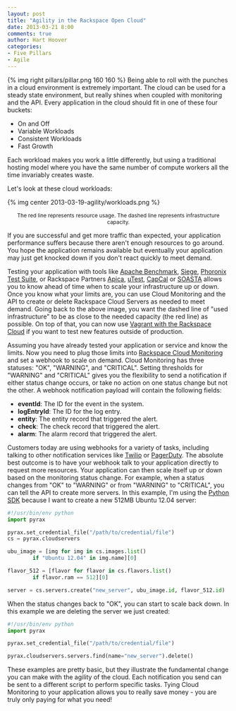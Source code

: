 ```yaml
---
layout: post
title: "Agility in the Rackspace Open Cloud"
date: 2013-03-21 8:00
comments: true
author: Hart Hoover
categories: 
- Five Pillars
- Agile
---
```

{% img right pillars/pillar.png 160 160 %}
Being able to roll with the punches in a cloud environment is extremely important. The cloud can be used for a steady state environment, but really shines when coupled with monitoring and the API. Every application in the cloud should fit in one of these four buckets:

* On and Off
* Variable Workloads
* Consistent Workloads
* Fast Growth

Each workload makes you work a little differently, but using a traditional hosting model where you have the same number of compute workers all the time invariably creates waste.

<!-- more -->

Let's look at these cloud workloads:

{% img center 2013-03-19-agility/workloads.png %}
<p style="text-align: center; font-size: 85%">The red line represents resource usage. The dashed line represents infrastructure capacity.</p>

If you are successful and get more traffic than expected, your application performance suffers because there aren't enough resources to go around. You hope the application remains available but eventually your application may just get knocked down if you don't react quickly to meet demand.

Testing your application with tools like [Apache Benchmark](http://httpd.apache.org/docs/2.2/programs/ab.html), [Siege](http://www.joedog.org/siege-home/), [Phoronix Test Suite](http://www.phoronix-test-suite.com/), or Rackspace Partners [Apica](https://cloudtools.rackspace.com/apps/207?83788518), [uTest](https://cloudtools.rackspace.com/apps/331?184173348), [CapCal](https://cloudtools.rackspace.com/apps/409?305456795) or [SOASTA](https://cloudtools.rackspace.com/apps/381?539947565) allows you to know ahead of time when to scale your infrastructure up or down. Once you know what your limits are, you can use Cloud Monitoring and the API to create or delete Rackspace Cloud Servers as needed to meet demand. Going back to the above image, you want the dashed line of "used infrastructure" to be as close to the needed capacity (the red line) as possible. On top of that, you can now use [Vagrant with the Rackspace Cloud](http://devops.rackspace.com/vagrant-now-supports-rackspace-open-cloud.html) if you want to test new features outside of production.

Assuming you have already tested your application or service and know the limits. Now you need to plug those limits into [Rackspace Cloud Monitoring](http://www.rackspace.com/cloud/monitoring/) and set a webhook to scale on demand. Cloud Monitoring has three statuses: "OK", "WARNING", and "CRITICAL". Setting thresholds for "WARNING" and "CRITICAL" gives you the flexibility to send a notification if either status change occurs, or take no action on one status change but not the other. A webhook notification payload will contain the following fields:

* **eventId**: The ID for the event in the system.
* **logEntryId**: The ID for the log entry.
* **entity**: The entity record that triggered the alert.
* **check**: The check record that triggered the alert.
* **alarm**: The alarm record that triggered the alert.

Customers today are using webhooks for a variety of tasks, including talking to other notification services like [Twilio](http://www.twilio.com/) or [PagerDuty](http://www.pagerduty.com/). The absolute best outcome is to have your webhook talk to your application directly to request more resources. Your application can then scale itself up or down based on the monitoring status change. For example, when a status changes from "OK" to "WARNING" or from "WARNING" to "CRITICAL", you can tell the API to create more servers. In this example, I'm using the [Python SDK](https://github.com/rackspace/pyrax) because I want to create a new 512MB Ubuntu 12.04 server:

```python
#!/usr/bin/env python
import pyrax

pyrax.set_credential_file("/path/to/credential/file")
cs = pyrax.cloudservers

ubu_image = [img for img in cs.images.list()
        if "Ubuntu 12.04" in img.name][0]

flavor_512 = [flavor for flavor in cs.flavors.list()
        if flavor.ram == 512][0]

server = cs.servers.create("new_server", ubu_image.id, flavor_512.id)
```

When the status changes back to "OK", you can start to scale back down. In this example we are deleting the server we just created:

```python
#!/usr/bin/env python
import pyrax

pyrax.set_credential_file("/path/to/credential/file")

pyrax.cloudservers.servers.find(name="new_server").delete()
```

These examples are pretty basic, but they illustrate the fundamental change you can make with the agility of the cloud. Each notification you send can be sent to a different script to perform specific tasks. Tying Cloud Monitoring to your application allows you to really save money - you are truly only paying for what you need!
